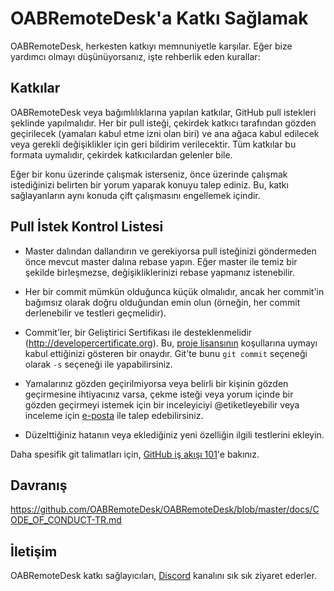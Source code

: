 # OABRemoteDesk'a Katkı Sağlamak

OABRemoteDesk, herkesten katkıyı memnuniyetle karşılar. Eğer bize yardımcı olmayı düşünüyorsanız, işte rehberlik eden kurallar:

## Katkılar

OABRemoteDesk veya bağımlılıklarına yapılan katkılar, GitHub pull istekleri şeklinde yapılmalıdır. Her bir pull isteği, çekirdek katkıcı tarafından gözden geçirilecek (yamaları kabul etme izni olan biri) ve ana ağaca kabul edilecek veya gerekli değişiklikler için geri bildirim verilecektir. Tüm katkılar bu formata uymalıdır, çekirdek katkıcılardan gelenler bile.

Eğer bir konu üzerinde çalışmak isterseniz, önce üzerinde çalışmak istediğinizi belirten bir yorum yaparak konuyu talep ediniz. Bu, katkı sağlayanların aynı konuda çift çalışmasını engellemek içindir.

## Pull İstek Kontrol Listesi

- Master dalından dallandırın ve gerekiyorsa pull isteğinizi göndermeden önce mevcut master dalına rebase yapın. Eğer master ile temiz bir şekilde birleşmezse, değişikliklerinizi rebase yapmanız istenebilir.

- Her bir commit mümkün olduğunca küçük olmalıdır, ancak her commit'in bağımsız olarak doğru olduğundan emin olun (örneğin, her commit derlenebilir ve testleri geçmelidir).

- Commit'ler, bir Geliştirici Sertifikası ile desteklenmelidir (http://developercertificate.org). Bu, [proje lisansının](../LICENCE) koşullarına uymayı kabul ettiğinizi gösteren bir onaydır. Git'te bunu `git commit` seçeneği olarak `-s` seçeneği ile yapabilirsiniz.

- Yamalarınız gözden geçirilmiyorsa veya belirli bir kişinin gözden geçirmesine ihtiyacınız varsa, çekme isteği veya yorum içinde bir gözden geçirmeyi istemek için bir inceleyiciyi @etiketleyebilir veya inceleme için [e-posta](mailto:info@OABRemoteDesk.com) ile talep edebilirsiniz.

- Düzelttiğiniz hatanın veya eklediğiniz yeni özelliğin ilgili testlerini ekleyin.

Daha spesifik git talimatları için, [GitHub iş akışı 101](https://github.com/servo/servo/wiki/GitHub-workflow)'e bakınız.

## Davranış

https://github.com/OABRemoteDesk/OABRemoteDesk/blob/master/docs/CODE_OF_CONDUCT-TR.md

## İletişim

OABRemoteDesk katkı sağlayıcıları, [Discord](https://discord.gg/nDceKgxnkV) kanalını sık sık ziyaret ederler.
